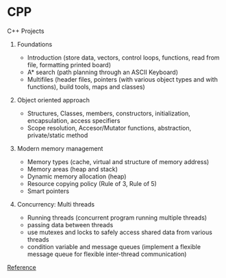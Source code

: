 # CPP
 C++ Projects

 1) Foundations
    - Introduction (store data, vectors, control loops, functions, read from file, formatting printed board)
    - A* search (path planning through an ASCII Keyboard)
    - Multifiles (header files, pointers (with various object types and with functions), build tools, maps and classes)

 2) Object oriented approach
    - Structures, Classes, members, constructors, initialization, encapsulation, access specifiers
    - Scope resolution, Accesor/Mutator functions, abstraction, private/static method
 
 3) Modern memory management
    - Memory types (cache, virtual and structure of memory address)
    - Memory areas (heap and stack)
    - Dynamic memory allocation (heap)
    - Resource copying policy (Rule of 3, Rule of 5)
    - Smart pointers

 4) Concurrency: Multi threads
    - Running threads (concurrent program running multiple threads)
    - passing data between threads
    - use mutexes and locks to safely access shared data from various threads
    - condition variable and message queues (implement a flexible message queue for flexible inter-thread communication)

[Reference](https://www.udacity.com/course/c-plus-plus-nanodegree--nd213)